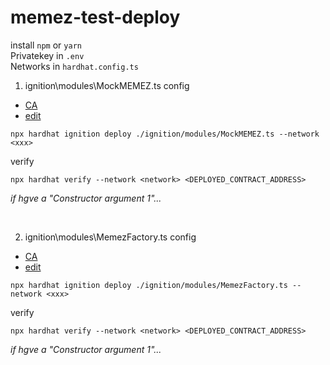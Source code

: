 # memez-test-deploy

install `npm` or `yarn` <br>
Privatekey in `.env` <br>
Networks in `hardhat.config.ts` <br>

1. ignition\modules\MockMEMEZ.ts
config
- [CA](https://github.com/Sasakeyo/memez-test-deploy/blob/main/contracts/MockMEMEZ.sol#L8C48-L8C90)
- [edit](https://github.com/Sasakeyo/memez-test-deploy/blob/main/ignition/modules/MockMEMEZ.ts#L4C3-L5C69)

```
npx hardhat ignition deploy ./ignition/modules/MockMEMEZ.ts --network <xxx>
```
 verify
```
npx hardhat verify --network <network> <DEPLOYED_CONTRACT_ADDRESS> 
```
*if hgve a "Constructor argument 1"...*


<br>

2. ignition\modules\MemezFactory.ts
config
- [CA](https://github.com/Sasakeyo/memez-test-deploy/blob/main/contracts/MemeCoinListingManager.sol#L12-L13)
- [edit](https://github.com/Sasakeyo/memez-test-deploy/blob/main/ignition/modules/MemezFactory.ts#L4C3-L5C124)

```
npx hardhat ignition deploy ./ignition/modules/MemezFactory.ts --network <xxx>
```
 verify
```
npx hardhat verify --network <network> <DEPLOYED_CONTRACT_ADDRESS> 
```
*if hgve a "Constructor argument 1"...*
